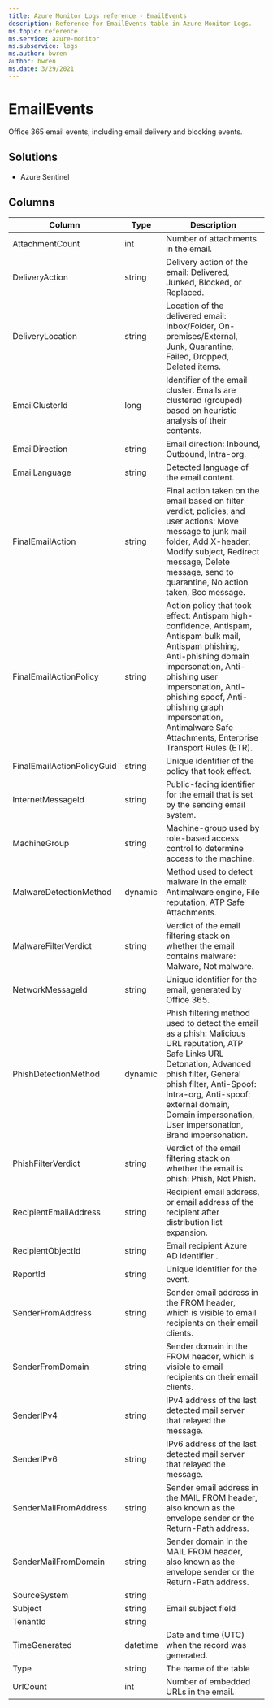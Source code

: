```yaml
---
title: Azure Monitor Logs reference - EmailEvents
description: Reference for EmailEvents table in Azure Monitor Logs.
ms.topic: reference
ms.service: azure-monitor
ms.subservice: logs
ms.author: bwren
author: bwren
ms.date: 3/29/2021
---
```


# EmailEvents

 Office 365 email events, including email delivery and blocking events.

## Solutions

- Azure Sentinel




## Columns

|Column|Type|Description|
|---|---|---|
|AttachmentCount|int|Number of attachments in the email.|
|DeliveryAction|string|Delivery action of the email: Delivered, Junked, Blocked, or Replaced.|
|DeliveryLocation|string|Location of the delivered email: Inbox/Folder, On-premises/External, Junk, Quarantine, Failed, Dropped, Deleted items.|
|EmailClusterId|long|Identifier of the email cluster. Emails are clustered (grouped) based on heuristic analysis of their contents.|
|EmailDirection|string|Email direction: Inbound, Outbound, Intra-org.|
|EmailLanguage|string|Detected language of the email content.|
|FinalEmailAction|string|Final action taken on the email based on filter verdict, policies, and user actions: Move message to junk mail folder, Add X-header, Modify subject, Redirect message, Delete message, send to quarantine, No action taken, Bcc message.|
|FinalEmailActionPolicy|string|Action policy that took effect: Antispam high-confidence, Antispam, Antispam bulk mail, Antispam phishing, Anti-phishing domain impersonation, Anti-phishing user impersonation, Anti-phishing spoof, Anti-phishing graph impersonation, Antimalware Safe Attachments, Enterprise Transport Rules (ETR).|
|FinalEmailActionPolicyGuid|string|Unique identifier of the policy that took effect.|
|InternetMessageId|string|Public-facing identifier for the email that is set by the sending email system.|
|MachineGroup|string|Machine-group used by role-based access control to determine access to the machine.|
|MalwareDetectionMethod|dynamic|Method used to detect malware in the email: Antimalware engine, File reputation, ATP Safe Attachments.|
|MalwareFilterVerdict|string|Verdict of the email filtering stack on whether the email contains malware: Malware, Not malware.|
|NetworkMessageId|string|Unique identifier for the email, generated by Office 365.|
|PhishDetectionMethod|dynamic|Phish filtering method used to detect the email as a phish: Malicious URL reputation, ATP Safe Links URL Detonation, Advanced phish filter, General phish filter, Anti-Spoof: Intra-org, Anti-spoof: external domain, Domain impersonation, User impersonation, Brand impersonation.|
|PhishFilterVerdict|string|Verdict of the email filtering stack on whether the email is phish: Phish, Not Phish.|
|RecipientEmailAddress|string|Recipient email address, or email address of the recipient after distribution list expansion.|
|RecipientObjectId|string|Email recipient Azure AD identifier .|
|ReportId|string|Unique identifier for the event.|
|SenderFromAddress|string|Sender email address in the FROM header, which is visible to email recipients on their email clients.|
|SenderFromDomain|string|Sender domain in the FROM header, which is visible to email recipients on their email clients.|
|SenderIPv4|string|IPv4 address of the last detected mail server that relayed the message.|
|SenderIPv6|string|IPv6 address of the last detected mail server that relayed the message.|
|SenderMailFromAddress|string|Sender email address in the MAIL FROM header, also known as the envelope sender or the Return-Path address.|
|SenderMailFromDomain|string|Sender domain in the MAIL FROM header, also known as the envelope sender or the Return-Path address.|
|SourceSystem|string||
|Subject|string|Email subject field|
|TenantId|string||
|TimeGenerated|datetime|Date and time (UTC) when the record was generated.|
|Type|string|The name of the table|
|UrlCount|int|Number of embedded URLs in the email.|
